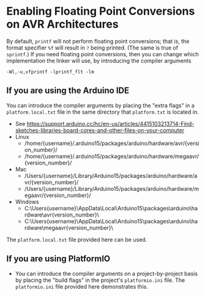 # Enabling Floating Point Conversions on AVR Architectures

By default, `printf` will not perform floating point conversions;
that is, the format specifier `%f` will result in `?` being printed.
(The same is true of `sprintf`.)
If you need floating point conversions, then you can change which implementation the linker will use, by introducing the compiler arguments

```
-Wl,-u,vfprintf -lprintf_flt -lm
```

## If you are using the Arduino IDE

You can introduce the compiler arguments by placing the "extra flags" in a `platform.local.txt` file in the same directory that `platform.txt` is located in.

- See https://support.arduino.cc/hc/en-us/articles/4415103213714-Find-sketches-libraries-board-cores-and-other-files-on-your-computer
- Linux
  - /home/{username}/.arduino15/packages/arduino/hardware/avr/{version_number}/
  - /home/{username}/.arduino15/packages/arduino/hardware/megaavr/{version_number}/
- Mac
  - /Users/{username}/Library/Arduino15/packages/arduino/hardware/avr/{version_number}/
  - /Users/{username}/Library/Arduino15/packages/arduino/hardware/megaavr/{version_number}/
- Windows
  - C:\Users\{username}\AppData\Local\Arduino15\packages\arduino\hardware\avr\{version_number}\
  - C:\Users\{username}\AppData\Local\Arduino15\packages\arduino\hardware\megaavr\{version_number}\

The `platform.local.txt` file provided here can be used.

## If you are using PlatformIO

- You can introduce the compiler arguments on a project-by-project basis by placing the "build flags" in the project's `platformio.ini` file. The `platformio.ini` file provided here demonstrates this.
